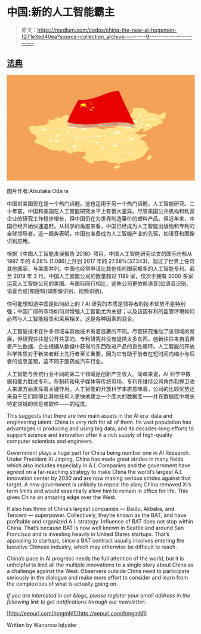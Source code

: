 # 中国:新的人工智能霸主

> 原文：<https://medium.com/codex/china-the-new-ai-hegemon-f271e3ed40ea?source=collection_archive---------9----------------------->

## [法典](http://medium.com/codex)

![](img/6806ce223901b9efd4811925959b13b3.png)

图片作者:Atsutaka Odaira

中国对美国现在是一个热门话题。这也适用于另一个热门话题，人工智能研究。二十年前，中国和美国在人工智能研究水平上有很大差异。尽管美国公共机构和私营企业的研究工作稳步增长，但中国仍在为世界制造廉价的塑料产品。但近年来，中国已经开始快速追赶。从科学的角度来看，中国已经成为人工智能出版物和专利的全球领导者。这一趋势表明，中国也准备成为人工智能产业的先驱，如语音和图像识别应用。

根据《中国人工智能发展报告 2018》项目，中国人工智能研究论文的国际份额从 1997 年的 4.26% (1.086)上升到 2017 年的 27.68%(37.343)，超过了世界上任何其他国家，与美国并列。中国也经常申请比其他任何国家都多的人工智能专利。截至 2019 年 3 月，中国人工智能公司的数量超过 1189 家，仅次于拥有 2000 多家运营人工智能公司的美国。与国际同行相比，这些公司更依赖语音(如语音识别、语音合成)和感知(如图像识别、视频识别)。

你可能想知道中国是如何赶上的？AI 研究的本质是领导者的技术优势不是特别强；中国广阔的市场如何对增强人工智能尤为关键；以及该国有利的监管环境如何必然与人工智能投资和采用相关。这是各种因素的混合。

人工智能技术在许多领域与其他技术有着显著的不同。尽管研究推动了该领域的发展，但研究往往是公开共享的，专利研究并没有提供太多东西，创新往往来自消费者产生数据、企业根据从数据中获得的东西改进产品的良性循环。人工智能的开放科学性质对于新来者赶上先行者至关重要，因为它有助于前者在短时间内缩小与后者的信息差距，这不同于医药或汽车行业。

人工智能与传统行业不同的第二个领域是创新产生收入。简单来说，AI 科学中数据和能力胜过专利。在制药和电子媒体等传统市场，专利在维持公司角色和捍卫收入来源方面发挥着关键作用。人工智能的开放科学本质意味着，公司的比较优势还来自于它们能够比其他任何人更快地建立一个庞大的数据库——并在数据库中增长特定领域的信息或软件——的程度。

This suggests that there are two main assets in the AI era: data and engineering talent. China is very rich for all of them. Its vast population has advantages in producing and using big data, and its decades-long efforts to support science and innovation offer it a rich supply of high-quality computer scientists and engineers.

Government plays a huge part for China being number one in AI Research. Under President Xi Jinping, China has made great strides in many fields, which also includes especially in A.I. Companies and the government have agreed on a far-reaching strategy to make China the world’s largest A.I. innovation center by 2030 and are now making serious strides against that target. A new government is unlikely to repeal the plan; China removed Xi’s term limits and would essentially allow him to remain in office for life. This gives China an amazing edge over the West.

It also has three of China’s largest companies — Baidu, Alibaba, and Tencent — superpower. Collectively, they’re known as the BAT, and have profitable and organized A.I. strategy. Influence of BAT does not stop within China. That’s because BAT is now well known in Seattle and around San Francisco and is investing heavily in United States startups. That’s appealing to startups, since a BAT contract usually involves entering the lucrative Chinese industry, which may otherwise be difficult to reach.

China’s pace in AI progress needs the full attention of the world, but it is unhelpful to limit all the multiple innovations to a single story about China as a challenge against the West. Observers outside China need to participate seriously in the dialogue and make more effort to consider and learn from the complexities of what is actually going on.

*If you are interested in our blogs, please register your email address in the following link to get notifications through our newsletter:*

[http://eepurl.com/hmgmN1](http://eepurl.com/hmgmN1)

Written by Wanonno Iqtyider